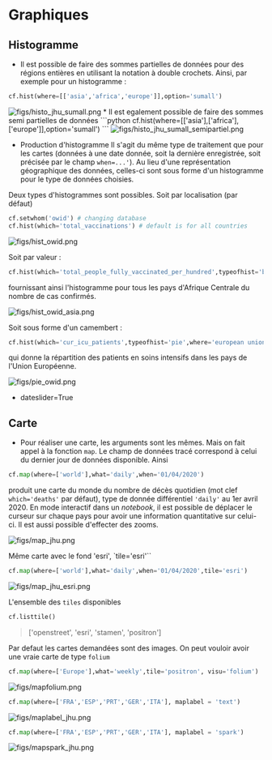 
# Graphiques
## Histogramme
* Il est possible de faire des sommes partielles de données pour des régions entières en utilisant la notation à double crochets. Ainsi, par exemple pour un histogramme :
```python
cf.hist(where=[['asia','africa','europe']],option='sumall')
```
<img src="figs/histo_jhu_sumall.png" alt="figs/histo_jhu_sumall.png" />
* Il est egalement possible de faire des sommes semi partielles de données
```python
cf.hist(where=[['asia'],['africa'],['europe']],option='sumall')
```
<img src="figs/histo_jhu_sumall_semipartiel.png" alt="figs/histo_jhu_sumall_semipartiel.png" />


* Production d'histogramme
Il s'agit du même type de traitement que pour les cartes (données à une date donnée, soit la dernière enregistrée, soit précisée par le champ `when=...'`). Au lieu d'une représentation géographique des données, celles-ci sont sous forme d'un histogramme pour le type de données choisies.

Deux types d'histogrammes sont possibles. Soit par localisation (par défaut)
```python
cf.setwhom('owid') # changing database
cf.hist(which='total_vaccinations') # default is for all countries
```
<img src="figs/hist_owid.png" alt="figs/hist_owid.png">

Soit par valeur :
```python
cf.hist(which='total_people_fully_vaccinated_per_hundred',typeofhist='byvalue',where='asia')
```
fournissant ainsi l'histogramme pour tous les pays d'Afrique Centrale du nombre de cas confirmés.

<img src="figs/hist_owid_asia.png" alt=" figs/hist_owid_asia.png" />

Soit sous forme d'un camembert :
```python
cf.hist(which='cur_icu_patients',typeofhist='pie',where='european union')
```
qui donne la répartition des patients en soins intensifs dans les pays de l'Union Européenne.

<img src="figs/pie_owid.png" alt="figs/pie_owid.png" />

* dateslider=True

## Carte

* Pour réaliser une carte, les arguments sont les mêmes. Mais on fait appel à la fonction `map`. Le champ de données tracé correspond à celui du dernier jour de données disponible. Ainsi
```python
cf.map(where=['world'],what='daily',when='01/04/2020')
```
produit une carte du monde du nombre de décès quotidien (mot clef `which='deaths'` par défaut), type de donnée différentiel `'daily'` au 1er avril 2020. En mode interactif dans un _notebook_, il est possible de déplacer le curseur sur chaque pays pour avoir une information quantitative sur celui-ci. Il est aussi possible d'effecter des zooms.

<img src="figs/map_jhu.png" alt="figs/map_jhu.png" />

Même carte avec le fond 'esri', `tile='esri'``

```python
cf.map(where=['world'],what='daily',when='01/04/2020',tile='esri')
```

<img src="figs/map_jhu_esri.png" alt="figs/map_jhu_esri.png" />

L'ensemble des `tiles` disponibles
```python
cf.listtile()
```
> ['openstreet', 'esri', 'stamen', 'positron']

Par defaut les cartes demandées sont des images. On peut vouloir avoir une vraie carte de type `folium`
```python
cf.map(where=['Europe'],what='weekly',tile='positron', visu='folium')
```
<img src="figs/mapfolium.png" alt="figs/mapfolium.png" />


```python
cf.map(where=['FRA','ESP','PRT','GER','ITA'], maplabel = 'text')
```

<img src="figs/maplabel_jhu.png" alt="figs/maplabel_jhu.png" />


```python
cf.map(where=['FRA','ESP','PRT','GER','ITA'], maplabel = 'spark')
```

<img src="figs/mapspark_jhu.png" alt="figs/mapspark_jhu.png" />

